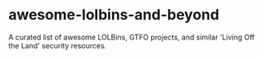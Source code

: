 # awesome-lolbins-and-beyond
A curated list of awesome LOLBins, GTFO projects, and similar 'Living Off the Land' security resources.
